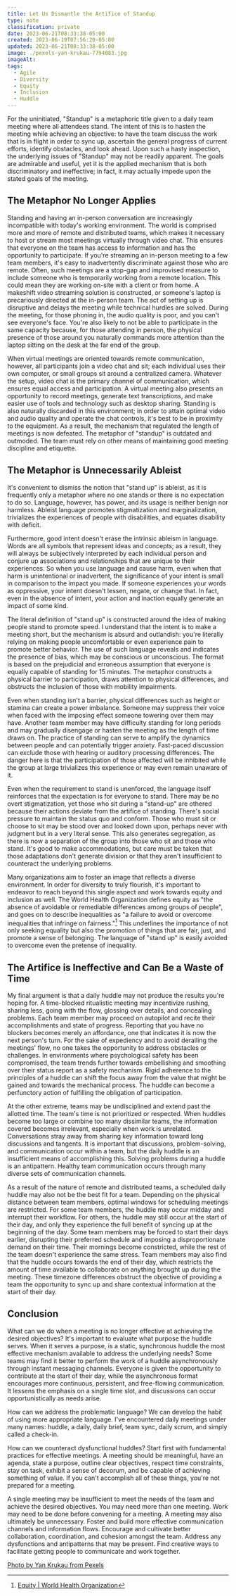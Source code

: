```yaml
---
title: Let Us Dismantle the Artifice of Standup
type: note
classification: private
date: 2023-06-21T08:33:38-05:00
created: 2023-06-19T07:56:20-05:00
updated: 2023-06-21T08:33:38-05:00
image: ./pexels-yan-krukau-7794083.jpg
imageAlt: 
tags:
  - Agile
  - Diversity
  - Equity
  - Inclusion
  - Huddle
---
```


For the uninitiated, "Standup" is a metaphoric title given to a daily team meeting where all attendees stand. The intent of this is to hasten the meeting while achieving an objective: to have the team discuss the work that is in flight in order to sync up, ascertain the general progress of current efforts, identify obstacles, and look ahead. Upon such a hasty inspection, the underlying issues of "Standup" may not be readily apparent. The goals are admirable and useful, yet it is the applied mechanism that is both discriminatory and ineffective; in fact, it may actually impede upon the stated goals of the meeting.

## The Metaphor No Longer Applies

Standing and having an in-person conversation are increasingly incompatible with today's working environment. The world is comprised more and more of remote and distributed teams, which makes it necessary to host or stream most meetings virtually through video chat. This ensures that everyone on the team has access to information and has the opportunity to participate. If you're streaming an in-person meeting to a few team members, it's easy to inadvertently discriminate against those who are remote. Often, such meetings are a stop-gap and improvised measure to include someone who is temporarily working from a remote location. This could mean they are working on-site with a client or from home. A makeshift video streaming solution is constructed, or someone's laptop is precariously directed at the in-person team. The act of setting up is disruptive and delays the meeting while technical hurdles are solved. During the meeting, for those phoning in, the audio quality is poor, and you can't see everyone's face. You're also likely to not be able to participate in the same capacity because, for those attending in person, the physical presence of those around you naturally commands more attention than the laptop sitting on the desk at the far end of the group.

When virtual meetings are oriented towards remote communication, however, all participants join a video chat and sit; each individual uses their own computer, or small groups sit around a centralized camera. Whatever the setup, video chat is the primary channel of communication, which ensures equal access and participation. A virtual meeting also presents an opportunity to record meetings, generate text transcriptions, and make easier use of tools and technology such as desktop sharing. Standing is also naturally discarded in this environment; in order to attain optimal video and audio quality and operate the chat controls, it's best to be in proximity to the equipment. As a result, the mechanism that regulated the length of meetings is now defeated. The metaphor of "standup" is outdated and outmoded. The team must rely on other means of maintaining good meeting discipline and etiquette.

## The Metaphor is Unnecessarily Ableist

It's convenient to dismiss the notion that "stand up" is ableist, as it is frequently only a metaphor where no one stands or there is no expectation to do so. Language, however, has power, and its usage is neither benign nor harmless. Ableist language promotes stigmatization and marginalization, trivializes the experiences of people with disabilities, and equates disability with deficit.

Furthermore, good intent doesn't erase the intrinsic ableism in language. Words are all symbols that represent ideas and concepts; as a result, they will always be subjectively interpreted by each individual person and conjure up associations and relationships that are unique to their experiences. So when you use language and cause harm, even when that harm is unintentional or inadvertent, the significance of your intent is small in comparison to the impact you made. If someone experiences your words as oppressive, your intent doesn't lessen, negate, or change that. In fact, even in the absence of intent, your action and inaction equally generate an impact of some kind.

The literal definition of "stand up" is constructed around the idea of making people stand to promote speed. I understand that the intent is to make a meeting short, but the mechanism is absurd and outlandish: you're literally relying on making people uncomfortable or even experience pain to promote better behavior. The use of such language reveals and indicates the presence of bias, which may be conscious or unconscious. The format is based on the prejudicial and erroneous assumption that everyone is equally capable of standing for 15 minutes. The metaphor constructs a physical barrier to participation, draws attention to physical differences, and obstructs the inclusion of those with mobility impairments.

Even when standing isn't a barrier, physical differences such as height or stamina can create a power imbalance. Someone may suppress their voice when faced with the imposing effect someone towering over them may have. Another team member may have difficulty standing for long periods and may gradually disengage or hasten the meeting as the length of time draws on. The practice of standing can serve to amplify the dynamics between people and can potentially trigger anxiety. Fast-paced discussion can exclude those with hearing or auditory processing differences. The danger here is that the participation of those affected will be inhibited while the group at large trivializes this experience or may even remain unaware of it.

Even when the requirement to stand is unenforced, the language itself reinforces that the expectation is for everyone to stand. There may be no overt stigmatization, yet those who sit during a "stand-up" are othered because their actions deviate from the artifice of standing. There's social pressure to maintain the status quo and conform. Those who must sit or choose to sit may be stood over and looked down upon, perhaps never with judgment but in a very literal sense. This also generates segregation, as there is now a separation of the group into those who sit and those who stand. It's good to make accommodations, but care must be taken that those adaptations don't generate division or that they aren't insufficient to counteract the underlying problems.

Many organizations aim to foster an image that reflects a diverse environment. In order for diversity to truly flourish, it's important to endeavor to reach beyond this single aspect and work towards equity and inclusion as well. The World Health Organization defines equity as "the absence of avoidable or remediable differences among groups of people", and goes on to describe inequalities as "a failure to avoid or overcome inequalities that infringe on fairness."[^1] This underlines the importance of not only seeking equality but also the promotion of things that are fair, just, and promote a sense of belonging. The language of "stand up" is easily avoided to overcome even the pretense of inequality.

## The Artifice is Ineffective and Can Be a Waste of Time

My final argument is that a daily huddle may not produce the results you're hoping for. A time-blocked ritualistic meeting may incentivize rushing, sharing less, going with the flow, glossing over details, and concealing problems. Each team member may proceed on autopilot and recite their accomplishments and state of progress. Reporting that you have no blockers becomes merely an affordance, one that indicates it is now the next person's turn. For the sake of expediency and to avoid derailing the meetings' flow, no one takes the opportunity to address obstacles or challenges. In environments where psychological safety has been compromised, the team trends further towards embellishing and smoothing over their status report as a safety mechanism. Rigid adherence to the principles of a huddle can shift the focus away from the value that might be gained and towards the mechanical process. The huddle can become a perfunctory action of fulfilling the obligation of participation.

At the other extreme, teams may be undisciplined and extend past the allotted time. The team's time is not prioritized or respected. When huddles become too large or combine too many dissimilar teams, the information covered becomes irrelevant, especially when work is unrelated. Conversations stray away from sharing key information toward long discussions and tangents. It is important that discussions, problem-solving, and communication occur within a team, but the daily huddle is an insufficient means of accomplishing this. Solving problems during a huddle is an antipattern. Healthy team communication occurs through many diverse sets of communication channels.

As a result of the nature of remote and distributed teams, a scheduled daily huddle may also not be the best fit for a team. Depending on the physical distance between team members, optimal windows for scheduling meetings are restricted. For some team members, the huddle may occur midday and interrupt their workflow. For others, the huddle may still occur at the start of their day, and only they experience the full benefit of syncing up at the beginning of the day. Some team members may be forced to start their days earlier, disrupting their preferred schedule and imposing a disproportionate demand on their time. Their mornings become constricted, while the rest of the team doesn't experience the same stress. Team members may also find that the huddle occurs towards the end of their day, which restricts the amount of time available to collaborate on anything brought up during the meeting. These timezone differences obstruct the objective of providing a team the opportunity to sync up and share contextual information at the start of their day.

## Conclusion

What can we do when a meeting is no longer effective at achieving the desired objectives? It's important to evaluate what purpose the huddle serves. When it serves a purpose, is a static, synchronous huddle the most effective mechanism available to address the underlying needs? Some teams may find it better to perform the work of a huddle asynchronously through instant messaging channels. Everyone is given the opportunity to contribute at the start of their day, while the asynchronous format encourages more continuous, persistent, and free-flowing communication. It lessens the emphasis on a single time slot, and discussions can occur opportunistically as needs arise. 

How can we address the problematic language? We can develop the habit of using more appropriate language. I've encountered daily meetings under many names: huddle, a daily, daily brief, team sync, daily scrum, and simply called a check-in. 

How can we counteract dysfunctional huddles? Start first with fundamental practices for effective meetings. A meeting should be meaningful, have an agenda, state a purpose, outline clear objectives, respect time constraints, stay on task, exhibit a sense of decorum, and be capable of achieving something of value. If you can't accomplish all of these things, you're not prepared for a meeting.

A single meeting may be insufficient to meet the needs of the team and achieve the desired objectives. You may need more than one meeting. Work may need to be done before convening for a meeting. A meeting may also ultimately be unnecessary. Foster and build more effective communication channels and information flows. Encourage and cultivate better collaboration, coordination, and cohesion amongst the team. Address any dysfunctions and antipatterns that may be present. Find creative ways to facilitate getting people to communicate and work together.

[Photo by Yan Krukau from Pexels](https://www.pexels.com/photo/people-sitting-at-the-table-7794083/)

[^1]: [Equity | World Health Organization](https://www.who.int/westernpacific/health-topics/detail/equity)
